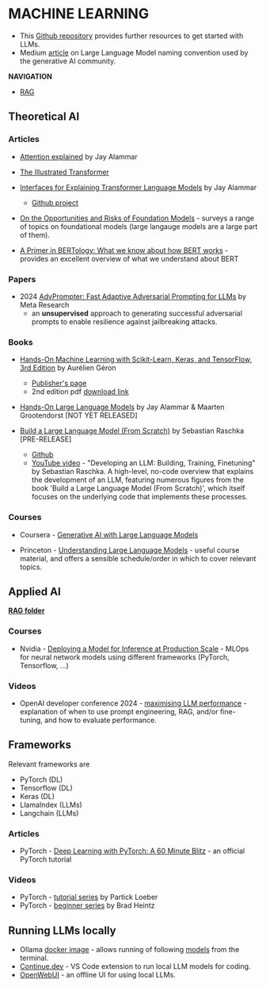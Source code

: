 # MACHINE LEARNING

- This [Github repository](https://github.com/louisfb01/start-llms?tab=readme-ov-file) provides further resources to get started with LLMs.
- Medium [article](https://andreshat.medium.com/llm-quantization-naming-explained-bedde33f7192) on Large Language Model naming convention used by the generative AI community.

**NAVIGATION**
- [RAG](/data_science/machine_learning/retrieval_augmented_generation/README.md)


<!-- ####################################################################### -->
## Theoretical AI
<!-- ####################################################################### -->

### Articles
- [Attention explained](https://jalammar.github.io/visualizing-neural-machine-translation-mechanics-of-seq2seq-models-with-attention/) by Jay Alammar

- [The Illustrated Transformer](https://jalammar.github.io/illustrated-transformer/)

- [Interfaces for Explaining Transformer Language Models](https://jalammar.github.io/explaining-transformers/) by Jay Alammar
    - [Github project](https://github.com/jalammar/ecco)

- [On the Opportunities and Risks of Foundation Models](https://arxiv.org/abs/2108.07258) - surveys a range of topics on foundational models (large langauge models are a large part of them).

- [A Primer in BERTology: What we know about how BERT works](https://arxiv.org/abs/2002.12327) - provides an excellent overview of what we understand about BERT


### Papers
- 2024 [AdvPrompter: Fast Adaptive Adversarial Prompting for LLMs](https://arxiv.org/abs/2404.16873) by Meta Research
    - an **unsupervised** approach to generating successful adversarial prompts to enable resilience against jailbreaking attacks.


### Books
- [Hands-On Machine Learning with Scikit-Learn, Keras, and TensorFlow, 3rd Edition](/PDFs/Hands%20On%20Machine%20Learning%20-%20Concepts%20Tools%20and%20Techniques%20to%20Build%20Intelligent%20Systems%20-%202nd%20edition.pdf) by Aurélien Géron
    - [Publisher's page](https://www.oreilly.com/library/view/hands-on-machine-learning/9781098125967/)
    - 2nd edition pdf [download link](https://powerunit-ju.com/wp-content/uploads/2021/04/Aurelien-Geron-Hands-On-Machine-Learning-with-Scikit-Learn-Keras-and-Tensorflow_-Concepts-Tools-and-Techniques-to-Build-Intelligent-Systems-OReilly-Media-2019.pdf)

- [Hands-On Large Language Models](https://www.oreilly.com/library/view/hands-on-large-language/9781098150952/) by Jay Alammar & Maarten Grootendorst [NOT YET RELEASED]

- [Build a Large Language Model (From Scratch)](https://www.manning.com/books/build-a-large-language-model-from-scratch?utm_source=raschka&utm_medium=affiliate&utm_campaign=book_raschka_build_12_12_23&a_aid=raschka&a_bid=4c2437a0&chan=mm_github) by Sebastian Raschka [PRE-RELEASE]
    - [Github](https://github.com/rasbt/LLMs-from-scratch)
    - [YouTube video](https://www.youtube.com/watch?v=kPGTx4wcm_w) - "Developing an LLM: Building, Training, Finetuning" by Sebastian Raschka. A high-level, no-code overview that explains the development of an LLM, featuring numerous figures from the book 'Build a Large Language Model (From Scratch)', which itself focuses on the underlying code that implements these processes.


### Courses
- Coursera - [Generative AI with Large Language Models](https://www.coursera.org/learn/generative-ai-with-llms)

- Princeton - [Understanding Large Language Models](https://www.cs.princeton.edu/courses/archive/fall22/cos597G/) - useful course material, and offers a sensible schedule/order in which to cover relevant topics.



<!-- ####################################################################### -->
## Applied AI
<!-- ####################################################################### -->

[**RAG folder**](/retrieval_augmented_generation/README.md)
### Courses
- Nvidia - [Deploying a Model for Inference at Production Scale](https://learn.nvidia.com/courses/course-detail?course_id=course-v1:DLI+S-FX-03+V1) - MLOps for neural network models using different frameworks (PyTorch, Tensorflow, ...)

### Videos
- OpenAI developer conference 2024 - [maximising LLM performance](https://youtu.be/ahnGLM-RC1Y?si=1hvPU9h8vhtC67yG) - explanation of when to use prompt engineering, RAG, and/or fine-tuning, and how to evaluate performance.


<!-- ####################################################################### -->
## Frameworks
<!-- ####################################################################### -->

Relevant frameworks are
- PyTorch (DL)
- Tensorflow (DL)
- Keras (DL)
- LlamaIndex (LLMs)
- Langchain (LLMs)

### Articles
- PyTorch - [Deep Learning with PyTorch: A 60 Minute Blitz](https://pytorch.org/tutorials/beginner/deep_learning_60min_blitz.html?highlight=minute%20blitz) - an official PyTorch tutorial


### Videos
- PyTorch - [tutorial series](https://youtube.com/playlist?list=PLqnslRFeH2UrcDBWF5mfPGpqQDSta6VK4&si=v9TQt8-wNaTuCdHl) by Partick Loeber
- PyTorch - [beginner series](https://youtube.com/playlist?list=PL_lsbAsL_o2CTlGHgMxNrKhzP97BaG9ZN&si=udl48pZgEXcrvsMA) by Brad Heintz



<!-- ####################################################################### -->
## Running LLMs locally
<!-- ####################################################################### -->

- Ollama [docker image](https://hub.docker.com/r/ollama/ollama) - allows running of following [models](https://ollama.com/library) from the terminal.
- [Continue.dev](https://docs.continue.dev/setup/configuration#local-and-offline-configuration) - VS Code extension to run local LLM models for coding.
- [OpenWebUI](https://docs.openwebui.com/) - an offline UI for using local LLMs.